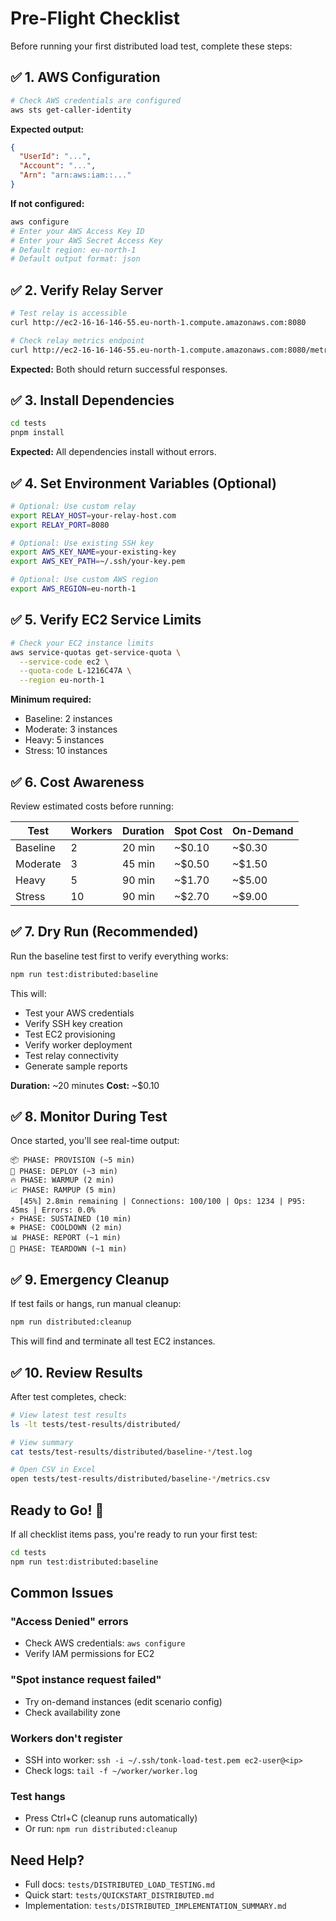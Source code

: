 # Pre-Flight Checklist

Before running your first distributed load test, complete these steps:

## ✅ 1. AWS Configuration

```bash
# Check AWS credentials are configured
aws sts get-caller-identity
```

**Expected output:**

```json
{
  "UserId": "...",
  "Account": "...",
  "Arn": "arn:aws:iam::..."
}
```

**If not configured:**

```bash
aws configure
# Enter your AWS Access Key ID
# Enter your AWS Secret Access Key
# Default region: eu-north-1
# Default output format: json
```

## ✅ 2. Verify Relay Server

```bash
# Test relay is accessible
curl http://ec2-16-16-146-55.eu-north-1.compute.amazonaws.com:8080

# Check relay metrics endpoint
curl http://ec2-16-16-146-55.eu-north-1.compute.amazonaws.com:8080/metrics
```

**Expected:** Both should return successful responses.

## ✅ 3. Install Dependencies

```bash
cd tests
pnpm install
```

**Expected:** All dependencies install without errors.

## ✅ 4. Set Environment Variables (Optional)

```bash
# Optional: Use custom relay
export RELAY_HOST=your-relay-host.com
export RELAY_PORT=8080

# Optional: Use existing SSH key
export AWS_KEY_NAME=your-existing-key
export AWS_KEY_PATH=~/.ssh/your-key.pem

# Optional: Use custom AWS region
export AWS_REGION=eu-north-1
```

## ✅ 5. Verify EC2 Service Limits

```bash
# Check your EC2 instance limits
aws service-quotas get-service-quota \
  --service-code ec2 \
  --quota-code L-1216C47A \
  --region eu-north-1
```

**Minimum required:**

- Baseline: 2 instances
- Moderate: 3 instances
- Heavy: 5 instances
- Stress: 10 instances

## ✅ 6. Cost Awareness

Review estimated costs before running:

| Test     | Workers | Duration | Spot Cost | On-Demand |
| -------- | ------- | -------- | --------- | --------- |
| Baseline | 2       | 20 min   | ~$0.10    | ~$0.30    |
| Moderate | 3       | 45 min   | ~$0.50    | ~$1.50    |
| Heavy    | 5       | 90 min   | ~$1.70    | ~$5.00    |
| Stress   | 10      | 90 min   | ~$2.70    | ~$9.00    |

## ✅ 7. Dry Run (Recommended)

Run the baseline test first to verify everything works:

```bash
npm run test:distributed:baseline
```

This will:

- Test your AWS credentials
- Verify SSH key creation
- Test EC2 provisioning
- Verify worker deployment
- Test relay connectivity
- Generate sample reports

**Duration:** ~20 minutes **Cost:** ~$0.10

## ✅ 8. Monitor During Test

Once started, you'll see real-time output:

```
📦 PHASE: PROVISION (~5 min)
🚀 PHASE: DEPLOY (~3 min)
🔥 PHASE: WARMUP (2 min)
📈 PHASE: RAMPUP (5 min)
  [45%] 2.8min remaining | Connections: 100/100 | Ops: 1234 | P95: 45ms | Errors: 0.0%
⚡ PHASE: SUSTAINED (10 min)
❄️ PHASE: COOLDOWN (2 min)
📊 PHASE: REPORT (~1 min)
🧹 PHASE: TEARDOWN (~1 min)
```

## ✅ 9. Emergency Cleanup

If test fails or hangs, run manual cleanup:

```bash
npm run distributed:cleanup
```

This will find and terminate all test EC2 instances.

## ✅ 10. Review Results

After test completes, check:

```bash
# View latest test results
ls -lt tests/test-results/distributed/

# View summary
cat tests/test-results/distributed/baseline-*/test.log

# Open CSV in Excel
open tests/test-results/distributed/baseline-*/metrics.csv
```

## Ready to Go! 🚀

If all checklist items pass, you're ready to run your first test:

```bash
cd tests
npm run test:distributed:baseline
```

## Common Issues

### "Access Denied" errors

- Check AWS credentials: `aws configure`
- Verify IAM permissions for EC2

### "Spot instance request failed"

- Try on-demand instances (edit scenario config)
- Check availability zone

### Workers don't register

- SSH into worker: `ssh -i ~/.ssh/tonk-load-test.pem ec2-user@<ip>`
- Check logs: `tail -f ~/worker/worker.log`

### Test hangs

- Press Ctrl+C (cleanup runs automatically)
- Or run: `npm run distributed:cleanup`

## Need Help?

- Full docs: `tests/DISTRIBUTED_LOAD_TESTING.md`
- Quick start: `tests/QUICKSTART_DISTRIBUTED.md`
- Implementation: `tests/DISTRIBUTED_IMPLEMENTATION_SUMMARY.md`
